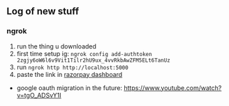 ## Log of new stuff

### ngrok

1. run the thing u downloaded
2. first time setup ig: `ngrok config add-authtoken 2zgjy6oW6l6v9Vit1Tilr2hU9ux_4vvRkbAwZFM5ELt6TanUz`
3. run `ngrok http http://localhost:5000`
4. paste the link in [razorpay dashboard](https://dashboard.razorpay.com/app/webhooks)

- google oauth migration in the future: https://www.youtube.com/watch?v=tgO_ADSvY1I
